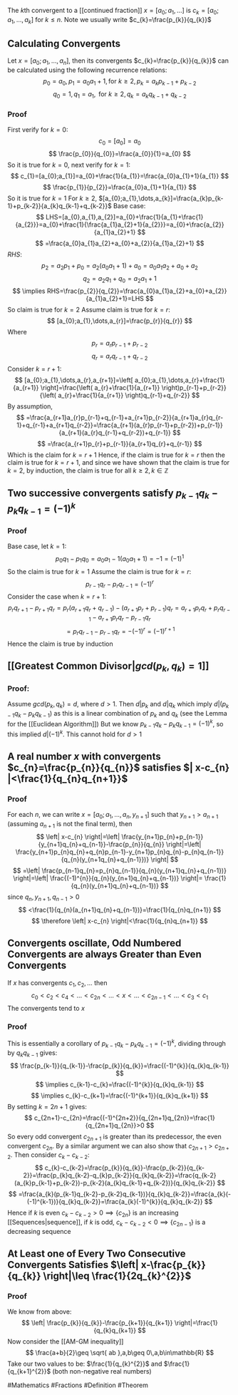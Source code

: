 The $k$th convergent to a [[continued fraction]] $x=[a_{0};a_{1},\dots ]$ is $c_{k}=[a_{0};a_{1},\dots,a_{k}]$ for $k\leq n$. Note we usually write $c_{k}=\frac{p_{k}}{q_{k}}$
## Calculating Convergents
Let $x=[a_{0};a_{1},\dots,a_{n}]$, then its convergents $c_{k}=\frac{p_{k}}{q_{k}}$ can be calculated using the following recurrence relations:
$$
p_{0}=a_{0},\,p_{1}=a_{0}a_{1}+1,\,\text{for }k\geq 2,\, p_{k}=a_{k}p_{k-1}+p_{k-2}
$$
$$
q_{0}=1,\,q_{1}=a_{1},\text{ for }k\geq 2,\,q_{k}=a_{k}q_{k-1}+q_{k-2}
$$
### Proof
First verify for $k=0$:
$$
c_{0}=[a_{0}]=a_{0}
$$
$$
\frac{p_{0}}{q_{0}}=\frac{a_{0}}{1}=a_{0}
$$
So it is true for $k=0$, next verify for $k=1$:
$$
c_{1}=[a_{0};a_{1}]=a_{0}+\frac{1}{a_{1}}=\frac{a_{0}a_{1}+1}{a_{1}}
$$
$$
\frac{p_{1}}{p_{2}}=\frac{a_{0}a_{1}+1}{a_{1}}
$$
So it is true for $k=1$
For $k\geq 2$, $[a_{0};a_{1},\dots,a_{k}]=\frac{a_{k}p_{k-1}+p_{k-2}}{a_{k}q_{k-1}+q_{k-2}}$
Base case:
$$
LHS=[a_{0},a_{1},a_{2}]=a_{0}+\frac{1}{a_{1}+\frac{1}{a_{2}}}=a_{0}+\frac{1}{\frac{a_{1}a_{2}+1}{a_{2}}}=a_{0}+\frac{a_{2}}{a_{1}a_{2}+1}
$$
$$
=\frac{a_{0}a_{1}a_{2}+a_{0}+a_{2}}{a_{1}a_{2}+1}
$$
$RHS:$
$$
p_{2}=a_{2}p_{1}+p_{0}=a_{2}(a_{0}a_{1}+1)+a_{0}=a_{0}a_{1}a_{2}+a_{0}+a_{2}
$$
$$
q_{2}=a_{2}q_{1}+q_{0}=a_{2}a_{1}+1
$$
$$
\implies RHS=\frac{p_{2}}{q_{2}}=\frac{a_{0}a_{1}a_{2}+a_{0}+a_{2}}{a_{1}a_{2}+1}=LHS
$$
So claim is true for $k=2$
Assume claim is true for $k=r$:
$$
[a_{0};a_{1},\dots,a_{r}]=\frac{p_{r}}{q_{r}}
$$
Where
$$
p_{r}=a_{r}p_{r-1}+p_{r-2}
$$
$$
q_{r}=a_{r}q_{r-1}+q_{r-2}
$$
Consider $k=r+1$:
$$
[a_{0};a_{1},\dots,a_{r},a_{r+1}]=\left[ a_{0};a_{1},\dots,a_{r}+\frac{1}{a_{r+1}} \right]=\frac{\left( a_{r}+\frac{1}{a_{r+1}} \right)p_{r-1}+p_{r-2}}{\left( a_{r}+\frac{1}{a_{r+1}} \right)q_{r-1}+q_{r-2}}
$$
By assumption,
$$
=\frac{a_{r+1}a_{r}p_{r-1}+q_{r-1}+a_{r+1}p_{r-2}}{a_{r+1}a_{r}q_{r-1}+q_{r-1}+a_{r+1}q_{r-2}}=\frac{a_{r+1}(a_{r}p_{r-1}+p_{r-2})+p_{r-1}}{a_{r+1}(a_{r}q_{r-1}+q_{r-2})+q_{r-1}}
$$
$$
=\frac{a_{r+1}p_{r}+p_{r-1}}{a_{r+1}q_{r}+q_{r-1}}
$$
Which is the claim for $k=r+1$
Hence, if the claim is true for $k=r$ then the claim is true for $k=r+1$, and since we have shown that the claim is true for $k=2$, by induction, the claim is true for all $k\geq 2,k\in\mathbb{Z}$
## Two successive convergents satisfy $p_{k-1}q_{k}-p_{k}q_{k-1}=(-1)^{k}$
### Proof
Base case, let $k=1$:
$$
p_{0}q_{1}-p_{1}q_{0}=a_{0}a_{1}-1(a_{0}a_{1}+1)=-1=(-1)^{1}
$$
So the claim is true for $k=1$
Assume the claim is true for $k=r$:
$$
p_{r-1}q_{r}-p_{r}q_{r-1}=(-1)^{r}
$$
Consider the case when $k=r+1$:
$$
p_{r}q_{r+1}-p_{r+1}q_{r}=p_{r}(a_{r+1}q_{r}+q_{r-1})-(a_{r+1}p_{r}+p_{r-1})q_{r}=a_{r+1}p_{r}q_{r}+p_{r}q_{r-1}-a_{r+1}p_{r}q_{r}-p_{r-1}q_{r}
$$
$$
=p_{r}q_{r-1}-p_{r-1}q_{r}=-(-1)^{r}=(-1)^{r+1}
$$
Hence the claim is true by induction
## [[Greatest Common Divisor|$gcd(p_{k},q_{k})=1$]]
### Proof:
Assume $gcd(p_{k},q_{k})=d$, where $d>1$. Then $d|p_{k}$ and $d|q_{k}$ which imply $d|(p_{k-1}q_{k}-p_{k}q_{k-1})$ as this is a linear combination of $p_{k}$ and $q_{k}$ (see the Lemma for the [[Euclidean Algorithm]])
But we know $p_{k-1}q_{k}-p_{k}q_{k-1}=(-1)^{k}$, so this implied $d|(-1)^{k}$. This cannot hold for $d>1$
## A real number $x$ with convergents $c_{n}=\frac{p_{n}}{q_{n}}$ satisfies $| x-c_{n} |<\frac{1}{q_{n}q_{n+1}}$ 
### Proof
For each $n$, we can write $x=[a_{0};a_{1},\dots,a_{n},y_{n+1}]$ such that $y_{n+1}>a_{n+1}$ (assuming $a_{n+1}$ is not the final term), then
$$
\left| x-c_{n} \right|=\left| \frac{y_{n+1}p_{n}+p_{n-1}}{y_{n+1}q_{n}+q_{n-1}}-\frac{p_{n}}{q_{n}} \right|=\left| \frac{y_{n+1}p_{n}q_{n}+q_{n}p_{n-1}-y_{n+1}p_{n}q_{n}-p_{n}q_{n-1}}{q_{n}(y_{n+1q_{n}+q_{n-1}})} \right|
$$
$$
=\left| \frac{p_{n-1}q_{n}=p_{n}q_{n-1}}{q_{n}(y_{n+1}q_{n}+q_{n-1})} \right|=\left| \frac{(-1)^{n}}{q_{n}(y_{n+1}q_{n}+q_{n-1})} \right|= \frac{1}{q_{n}(y_{n+1}q_{n}+q_{n-1})}
$$
since $q_{n},y_{n+1},q_{n-1}>0$
$$
<\frac{1}{q_{n}(a_{n+1}q_{n}+q_{n-1})}=\frac{1}{q_{n}q_{n+1}}
$$
$$
\therefore \left| x-c_{n} \right|<\frac{1}{q_{n}q_{n+1}}
$$
## Convergents oscillate, Odd Numbered Convergents are always Greater than Even Convergents
If $x$ has convergents $c_{1},c_{2},\dots$ then
$$
c_{0}<c_{2}<c_{4}<\dots<c_{2n}<\dots<x<\dots<c_{2n-1}<\dots<c_{3}<c_{1}
$$
The convergents tend to $x$
### Proof
This is essentially a corollary of $p_{k-1}q_{k}-p_{k}q_{k-1}=(-1)^{k}$, dividing through by $q_{k}q_{k-1}$ gives:
$$
\frac{p_{k-1}}{q_{k-1}}-\frac{p_{k}}{q_{k}}=\frac{(-1)^{k}}{q_{k}q_{k-1}}
$$
$$
\implies c_{k-1}-c_{k}=\frac{(-1)^{k}}{q_{k}q_{k-1}}
$$
$$
\implies c_{k}-c_{k+1}=\frac{(-1)^{k+1}}{q_{k}q_{k+1}}
$$
By setting $k=2n+1$ gives:
$$
c_{2n+1}-c_{2n}=\frac{(-1)^{2n+2}}{q_{2n+1}q_{2n}}=\frac{1}{q_{2n+1}q_{2n}}>0
$$
So every odd convergent $c_{2n+1}$ is greater than its predecessor, the even convergent $c_{2n}$. By a similar argument we can also show that $c_{2n+1}>c_{2n+2}$. Then consider $c_{k}-c_{k-2}$:
$$
c_{k}-c_{k-2}=\frac{p_{k}}{q_{k}}-\frac{p_{k-2}}{q_{k-2}}=\frac{p_{k}q_{k-2}-q_{k}p_{k-2}}{q_{k}q_{k-2}}=\frac{q_{k-2}(a_{k}p_{k-1}+p_{k-2})-p_{k-2}(a_{k}q_{k-1}+q_{k-2})}{q_{k}q_{k-2}} 
$$
$$
=\frac{a_{k}(p_{k-1}q_{k-2}-p_{k-2}q_{k-1})}{q_{k}q_{k-2}}=\frac{a_{k}(-(-1)^{k-1})}{q_{k}q_{k-2}}=\frac{a_{k}(-1)^{k}}{q_{k}q_{k-2}}
$$
Hence if $k$ is even $c_{k}-c_{k-2}>0\implies \{ c_{2n} \}$ is an increasing [[Sequences|sequence]], if $k$ is odd, $c_{k}-c_{k-2}<0\implies \{ c_{2n-1} \}$ is a decreasing sequence
## At Least one of Every Two Consecutive Convergents Satisfies $\left| x-\frac{p_{k}}{q_{k}} \right|\leq \frac{1}{2q_{k}^{2}}$
### Proof
We know from above:
$$
\left| \frac{p_{k}}{q_{k}}-\frac{p_{k+1}}{q_{k+1}} \right|=\frac{1}{q_{k}q_{k+1}}
$$
Now consider the [[AM-GM inequality]]
$$
\frac{a+b}{2}\geq \sqrt{ ab },a,b\geq 0\,a,b\in\mathbb{R}
$$
Take our two values to be: $\frac{1}{q_{k}^{2}}$ and $\frac{1}{q_{k+1}^{2}}$ (both non-negative real numbers)


#Mathematics #Fractions #Definition #Theorem